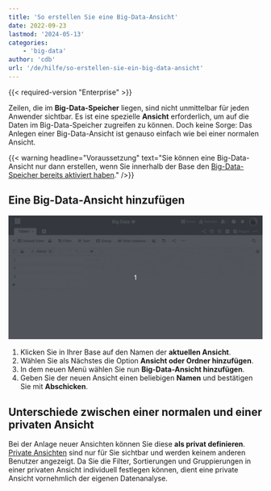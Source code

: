 ```yaml
---
title: 'So erstellen Sie eine Big-Data-Ansicht'
date: 2022-09-23
lastmod: '2024-05-13'
categories:
    - 'big-data'
author: 'cdb'
url: '/de/hilfe/so-erstellen-sie-ein-big-data-ansicht'
---
```


{{< required-version "Enterprise" >}}

Zeilen, die im **Big-Data-Speicher** liegen, sind nicht unmittelbar für jeden Anwender sichtbar. Es ist eine spezielle **Ansicht** erforderlich, um auf die Daten im Big-Data-Speicher zugreifen zu können. Doch keine Sorge: Das Anlegen einer Big-Data-Ansicht ist genauso einfach wie bei einer normalen Ansicht.

{{< warning  headline="Voraussetzung"  text="Sie können eine Big-Data-Ansicht nur dann erstellen, wenn Sie innerhalb der Base den [Big-Data-Speicher bereits aktiviert haben](https://seatable.io/docs/big-data/aktivieren-des-big-data-backends-in-einer-base/)." />}}

## Eine Big-Data-Ansicht hinzufügen

![Eine Big Data Ansicht erstellen](images/create-big-data-view.gif)

1. Klicken Sie in Ihrer Base auf den Namen der **aktuellen Ansicht**.
2. Wählen Sie als Nächstes die Option **Ansicht oder Ordner hinzufügen**.
3. In dem neuen Menü wählen Sie nun **Big-Data-Ansicht hinzufügen**.
4. Geben Sie der neuen Ansicht einen beliebigen **Namen** und bestätigen Sie mit **Abschicken**.

## Unterschiede zwischen einer normalen und einer privaten Ansicht

Bei der Anlage neuer Ansichten können Sie diese **als privat definieren**. [Private Ansichten](https://seatable.io/docs/grundlagen-von-ansichten/unterschiede-zwischen-privaten-und-normalen-ansichten/) sind nur für Sie sichtbar und werden keinem anderen Benutzer angezeigt. Da Sie die Filter, Sortierungen und Gruppierungen in einer privaten Ansicht individuell festlegen können, dient eine private Ansicht vornehmlich der eigenen Datenanalyse.
